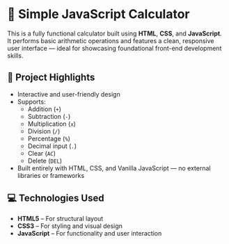 # 🧮 Simple JavaScript Calculator

This is a fully functional calculator built using **HTML**, **CSS**, and **JavaScript**. It performs basic arithmetic operations and features a clean, responsive user interface — ideal for showcasing foundational front-end development skills.

## 🚀 Project Highlights

- Interactive and user-friendly design
- Supports:
  - Addition (`+`)
  - Subtraction (`-`)
  - Multiplication (`x`)
  - Division (`/`)
  - Percentage (`%`)
  - Decimal input (`.`)
  - Clear (`AC`)
  - Delete (`DEL`)
- Built entirely with HTML, CSS, and Vanilla JavaScript — no external libraries or frameworks

## 💻 Technologies Used

- **HTML5** – For structural layout  
- **CSS3** – For styling and visual design  
- **JavaScript** – For functionality and user interaction
